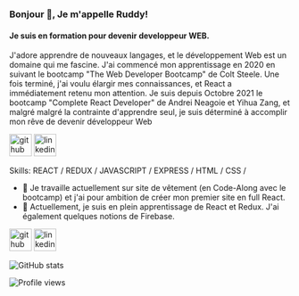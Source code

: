 ### Bonjour 👋, Je m'appelle Ruddy!
#### Je suis en formation pour devenir developpeur WEB.
J'adore apprendre de nouveaux langages, et le développement Web est un domaine qui me fascine.
J'ai commencé mon apprentissage en 2020 en suivant le bootcamp "The Web Developer Bootcamp" de Colt Steele. Une fois terminé, j'ai voulu élargir mes connaissances, et React a immédiatement retenu mon attention. 
Je suis depuis Octobre 2021 le bootcamp "Complete React Developer" de Andrei Neagoie et Yihua Zang, et malgré malgré la contrainte d'apprendre seul, je suis déterminé à accomplir mon rêve de devenir développeur Web

[<img src='https://cdn.jsdelivr.net/npm/simple-icons@3.0.1/icons/github.svg' alt='github' height='40'>](https://github.com/panderawan)  [<img src='https://cdn.jsdelivr.net/npm/simple-icons@3.0.1/icons/linkedin.svg' alt='linkedin' height='40'>](https://www.linkedin.com/in/ruddyautem/)  

Skills: REACT / REDUX / JAVASCRIPT / EXPRESS / HTML / CSS / 

- 🔭 Je travaille actuellement sur site de vêtement (en Code-Along avec le bootcamp) et j'ai pour ambition de créer mon premier site en full React. 
- 🌱 Actuellement, je suis en plein apprentissage de React et Redux. J'ai également quelques notions de Firebase.  


[<img src='https://cdn.jsdelivr.net/npm/simple-icons@3.0.1/icons/github.svg' alt='github' height='40'>](https://github.com/panderawan)  [<img src='https://cdn.jsdelivr.net/npm/simple-icons@3.0.1/icons/linkedin.svg' alt='linkedin' height='40'>](https://www.linkedin.com/in/ruddyautem/)  

![GitHub stats](https://github-readme-stats.vercel.app/api?username=panderawan&show_icons=true)  

![Profile views](https://gpvc.arturio.dev/panderawan)  
